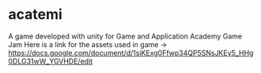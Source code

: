 # acatemi
A game developed with unity for Game and Application Academy Game Jam
Here is a link for the assets used in game -> https://docs.google.com/document/d/1siKExg0Ffwp34QP5SNsJKEy5_HHg0DLG31wW_YGVHDE/edit
